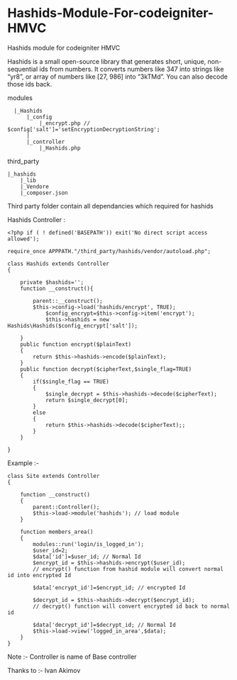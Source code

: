 # Hashids-Module-For-codeigniter-HMVC
Hashids module for codeigniter HMVC

Hashids is a small open-source library that generates short, unique, non-sequential ids from numbers.
It converts numbers like 347 into strings like “yr8”, or array of numbers like [27, 986] into “3kTMd”.
You can also decode those ids back.

modules

      |_Hashids
     	  |_config
     	      |_encrypt.php // $config['salt']='setEncryptionDecryptionString';
     	  |
          |_controller
              |_Hashids.php
third_party

	|_hashids
	    |_lib
	    |_Vendore
	    |_composer.json
	

Third party folder contain all dependancies which required for hashids

Hashids Controller : 
```
<?php if ( ! defined('BASEPATH')) exit('No direct script access allowed');

require_once APPPATH."/third_party/hashids/vendor/autoload.php"; 

class Hashids extends Controller 
{

	private $hashids='';
	function __construct(){
	
	    parent::__construct();
   	    $this->config->load('hashids/encrypt', TRUE);
      	    $config_encrypt=$this->config->item('encrypt');
      	    $this->hashids = new Hashids\Hashids($config_encrypt['salt']);
	    
	}
 	public function encrypt($plainText)
 	{
	 	return $this->hashids->encode($plainText);
 	}
 	public function decrypt($cipherText,$single_flag=TRUE)
 	{
 		if($single_flag == TRUE)
 		{
 			$single_decrypt = $this->hashids->decode($cipherText);
 			return $single_decrypt[0];
 		}
 		else
 		{
 			return $this->hashids->decode($cipherText);;
 		}
 	}

}
```
        
Example :-
```
class Site extends Controller
{

	function __construct()
	{
		parent::Controller();
		$this->load->module('hashids'); // load module
	}
	
	function members_area()
	{
		modules::run('login/is_logged_in');
		$user_id=2;
		$data['id']=$user_id; // Normal Id 
		$encrypt_id = $this->hashids->encrypt($user_id); 
		// encrypt() function from hashid module will convert normal id into encrypted Id
		
		$data['encrypt_id']=$encrypt_id; // encrypted Id
		
		$decrypt_id = $this->hashids->decrypt($encrypt_id); 
		// decrypt() function will convert encrypted id back to normal id 
		
		$data['decrypt_id']=$decrypt_id; // Normal Id
		$this->load->view('logged_in_area',$data);
	}
}
```
Note :- Controller is name of Base controller    

Thanks to :- Ivan Akimov
   


